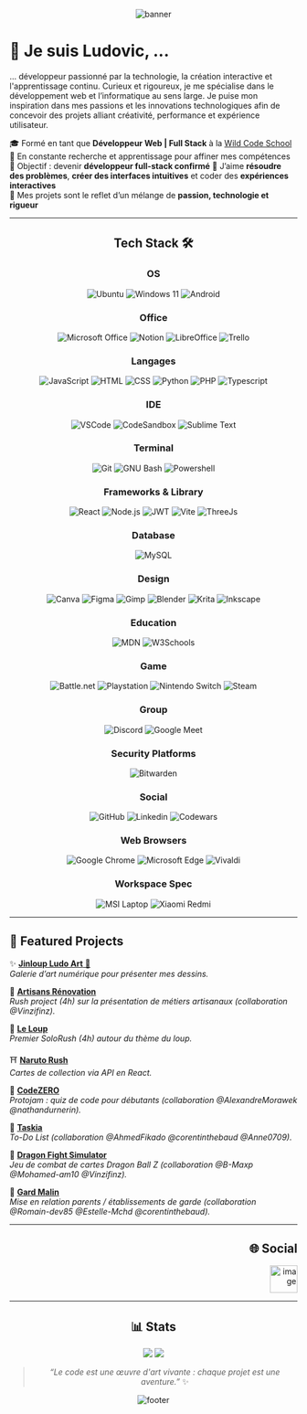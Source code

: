 <div max-width="900px" margin="auto">

<div align="center">

![banner](https://capsule-render.vercel.app/api?type=slice&color=gradient&customColorList=ff00ff,00ffff,ff0080&height=200&width=1012&radius=50&section=header&text=Bonjour&fontSize=50&fontColor=ffffff)

</div>

<div align="left">

# 🐺 Je suis Ludovic, ...

... développeur passionné par la technologie, la création interactive et l'apprentissage continu.
Curieux et rigoureux, je me spécialise dans le développement web et l’informatique au sens large.
Je puise mon inspiration dans mes passions et les innovations technologiques afin de concevoir des projets alliant créativité, performance et expérience utilisateur.

🎓 Formé en tant que **Développeur Web | Full Stack** à la [Wild Code School](https://www.wildcodeschool.com/) <br>
🔭 En constante recherche et apprentissage pour affiner mes compétences  
🌱 Objectif : devenir **développeur full-stack confirmé** 
🧩 J’aime **résoudre des problèmes**, **créer des interfaces intuitives** et coder des **expériences interactives**  
🎯 Mes projets sont le reflet d’un mélange de **passion, technologie et rigueur**  

---

<div align="center">

## Tech Stack 🛠️

<h3>OS</h3>

![Ubuntu](https://img.shields.io/badge/Ubuntu-E95420?style=for-the-badge&logo=ubuntu&logoColor=white)
![Windows 11](https://img.shields.io/badge/Windows_11-0078d4?style=for-the-badge&logo=windows-11&logoColor=white)
![Android](https://img.shields.io/badge/Android-3DDC84?style=for-the-badge&logo=android&logoColor=white)

<h3>Office</h3>

![Microsoft Office](https://img.shields.io/badge/Microsoft_Office-D83B01?style=for-the-badge&logo=microsoft-office&logoColor=white)
![Notion](https://img.shields.io/badge/Notion-000000?style=for-the-badge&logo=notion&logoColor=white)
![LibreOffice](https://img.shields.io/badge/LibreOffice-18A303?style=for-the-badge&logo=LibreOffice&logoColor=white)
![Trello](https://img.shields.io/badge/Trello-0052CC?style=for-the-badge&logo=trello&logoColor=white)

<h3>Langages</h3>

![JavaScript](https://img.shields.io/badge/JavaScript-FFD600?style=for-the-badge&logo=javascript&logoColor=black)
![HTML](https://img.shields.io/badge/HTML5-FF5722?style=for-the-badge&logo=html5&logoColor=white)
![CSS](https://img.shields.io/badge/CSS3-2196F3?style=for-the-badge&logo=css3&logoColor=white)
![Python](https://img.shields.io/badge/Python-FFD43B?style=for-the-badge&logo=python&logoColor=blue)
![PHP](https://img.shields.io/badge/PHP-777BB4?style=for-the-badge&logo=php&logoColor=white)
![Typescript](https://img.shields.io/badge/TypeScript-007ACC?style=for-the-badge&logo=typescript&logoColor=white)

<h3>IDE</h3>

![VSCode](https://img.shields.io/badge/Visual_Studio_Code-0078D4?style=for-the-badge&logo=visual%20studio%20code&logoColor=white)
![CodeSandbox](https://img.shields.io/badge/Codesandbox-000000?style=for-the-badge&logo=CodeSandbox&logoColor=white)
![Sublime Text](https://img.shields.io/badge/sublime_text-%23575757.svg?&style=for-the-badge&logo=sublime-text&logoColor=important)
  
<h3>Terminal</h3>

![Git](https://img.shields.io/badge/Git-F1502F?style=for-the-badge&logo=git&logoColor=white)
![GNU Bash](https://img.shields.io/badge/GNU%20Bash-4EAA25?style=for-the-badge&logo=GNU%20Bash&logoColor=white)
![Powershell](https://img.shields.io/badge/powershell-5391FE?style=for-the-badge&logo=powershell&logoColor=white)

<h3>Frameworks & Library</h3>

![React](https://img.shields.io/badge/React-00D8FF?style=for-the-badge&logo=react&logoColor=black)
![Node.js](https://img.shields.io/badge/Node.js-3C873A?style=for-the-badge&logo=node.js&logoColor=white)
![JWT](https://img.shields.io/badge/JWT-000000?style=for-the-badge&logo=JSON%20web%20tokens&logoColor=white)
![Vite](https://img.shields.io/badge/Vite-B73BFE?style=for-the-badge&logo=vite&logoColor=FFD62E)
![ThreeJs](https://img.shields.io/badge/ThreeJs-black?style=for-the-badge&logo=three.js&logoColor=white)

<h3>Database</h3>

![MySQL](https://img.shields.io/badge/MySQL-005C84?style=for-the-badge&logo=mysql&logoColor=white)

<h3>Design</h3>

![Canva](https://img.shields.io/badge/Canva-%2300C4CC.svg?&style=for-the-badge&logo=Canva&logoColor=white)
![Figma](https://img.shields.io/badge/Figma-F24E1E?style=for-the-badge&logo=figma&logoColor=white)
![Gimp](https://img.shields.io/badge/gimp-5C5543?style=for-the-badge&logo=gimp&logoColor=white)
![Blender](https://img.shields.io/badge/blender-%23F5792A.svg?style=for-the-badge&logo=blender&logoColor=white)
![Krita](https://img.shields.io/badge/Krita-203759?style=for-the-badge&logo=krita&logoColor=EEF37B)
![Inkscape](https://img.shields.io/badge/Inkscape-000000?style=for-the-badge&logo=Inkscape&logoColor=white)

<h3>Education</h3>

![MDN](https://img.shields.io/badge/MDN_Web_Docs-black?style=for-the-badge&logo=mdnwebdocs&logoColor=white)
![W3Schools](https://img.shields.io/badge/W3Schools-04AA6D?style=for-the-badge&logo=W3Schools&logoColor=white)

<h3>Game</h3>

![Battle.net](https://img.shields.io/badge/Battle.net-000?style=for-the-badge&logo=battle.net&logoColor=148EFF)
![Playstation](https://img.shields.io/badge/PlayStation-003791?style=for-the-badge&logo=playstation&logoColor=white)
![Nintendo Switch](https://img.shields.io/badge/Nintendo_Switch-E60012?style=for-the-badge&logo=nintendo-switch&logoColor=white)
![Steam](https://img.shields.io/badge/Steam-000000?style=for-the-badge&logo=steam&logoColor=white)

<h3>Group</h3>

![Discord](https://img.shields.io/badge/Discord-5865F2?style=for-the-badge&logo=discord&logoColor=white)
![Google Meet](https://img.shields.io/badge/Google%20Meet-00897B?style=for-the-badge&logo=google-meet&logoColor=white)

<h3>Security Platforms</h3>

![Bitwarden](https://img.shields.io/badge/bitwarden-175DDC?style=for-the-badge&logo=bitwarden&logoColor=white)

<h3>Social</h3>

![GitHub](https://img.shields.io/badge/GitHub-100000?style=for-the-badge&logo=github&logoColor=white)
![Linkedin](https://img.shields.io/badge/LinkedIn-0077B5?style=for-the-badge&logo=linkedin&logoColor=white)
![Codewars](https://img.shields.io/badge/Codewars-B1361E?style=for-the-badge&logo=Codewars&logoColor=white)

<h3>Web Browsers</h3>

![Google Chrome](https://img.shields.io/badge/Google_chrome-4285F4?style=for-the-badge&logo=Google-chrome&logoColor=white)
![Microsoft Edge](https://img.shields.io/badge/Microsoft_Edge-0078D7?style=for-the-badge&logo=Microsoft-edge&logoColor=white)
![Vivaldi](https://img.shields.io/badge/Vivaldi-EF3939?style=for-the-badge&logo=Vivaldi&logoColor=white)

<h3>Workspace Spec</h3>

![MSI Laptop](https://img.shields.io/badge/MSI%20laptop-FF0000?style=for-the-badge&logo=msi&logoColor=white)
![Xiaomi Redmi](https://img.shields.io/badge/xiaomi%20laptop-FF6900?style=for-the-badge&logo=xiaomi&logoColor=white)

</div>

---

## 🚀 Featured Projects  

✨ [**Jinloup Ludo Art** 🐾](https://github.com/G-Ludovic/Jinloup_Ludo_Art-v2.git)  
_Galerie d’art numérique pour présenter mes dessins._  

🔨 [**Artisans Rénovation**](https://github.com/G-Ludovic/artisan-renovation.git)  
_Rush project (4h) sur la présentation de métiers artisanaux (collaboration @Vinzifinz)._  

🐺 [**Le Loup**](https://github.com/G-Ludovic/solo-rush-project-ludo.git)  
_Premier SoloRush (4h) autour du thème du loup._  

⛩ [**Naruto Rush**](https://github.com/G-Ludovic/naruto-project-react.git)  
_Cartes de collection via API en React._  

🧩 [**CodeZERO**](https://github.com/G-Ludovic/CodeZERO_project.git)  
_Protojam : quiz de code pour débutants (collaboration @AlexandreMorawek @nathandurnerin)._  

📝 [**Taskia**](https://github.com/AhmedFikado/Taskia.git)  
_To-Do List (collaboration @AhmedFikado @corentinthebaud @Anne0709)._  

🐉 [**Dragon Fight Simulator**](https://github.com/wildcodeschool-2025-03/JS-WestDevs-P2-SaiyanDevCrew.git)  
_Jeu de combat de cartes Dragon Ball Z (collaboration @B-Maxp @Mohamed-am10 @Vinzifinz)._  

👶 [**Gard Malin**](https://github.com/wildcodeschool-2025-03/JS-WestDevs-P3-GardMalin.git)  
_Mise en relation parents / établissements de garde (collaboration @Romain-dev85 @Estelle-Mchd @corentinthebaud)._  

---

<div align="right">

## 🌐 Social  

[<img width="48" height="48" alt="image" src="https://github.com/user-attachments/assets/6e4ffc0e-0b17-4eab-ab23-cd75c1723f62" />
](https://www.linkedin.com/in/ludovic-galicher-69ba9932a) 

</div>

---

<div align="center">

## 📊 Stats 

![](https://github-readme-stats.vercel.app/api/top-langs/?username=G-Ludovic&theme=radical&hide_langs_below=8)
![](https://github-readme-stats.vercel.app/api?username=G-Ludovic&show_icons=true&theme=radical&count_private=true)

> _“Le code est une œuvre d'art vivante : chaque projet est une aventure.”_ ✨  

</div>

<div align="center">

![footer](https://capsule-render.vercel.app/api?type=slice&color=gradient&customColorList=ff00ff,00ffff,ff0080&height=120&width=1012&radius=50&section=footer)

</div>

</div>
